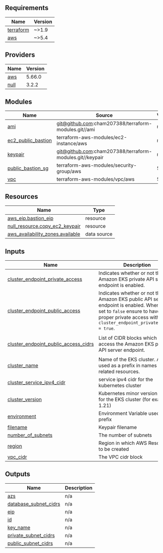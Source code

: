 ## Requirements

| Name | Version |
|------|---------|
| <a name="requirement_terraform"></a> [terraform](#requirement\_terraform) | ~>1.9 |
| <a name="requirement_aws"></a> [aws](#requirement\_aws) | ~>5.4 |

## Providers

| Name | Version |
|------|---------|
| <a name="provider_aws"></a> [aws](#provider\_aws) | 5.66.0 |
| <a name="provider_null"></a> [null](#provider\_null) | 3.2.2 |

## Modules

| Name | Source | Version |
|------|--------|---------|
| <a name="module_ami"></a> [ami](#module\_ami) | git@github.com:cham207388/terraform-modules.git//ami | main |
| <a name="module_ec2_public_bastion"></a> [ec2\_public\_bastion](#module\_ec2\_public\_bastion) | terraform-aws-modules/ec2-instance/aws | n/a |
| <a name="module_keypair"></a> [keypair](#module\_keypair) | git@github.com:cham207388/terraform-modules.git//keypair | main |
| <a name="module_public_bastion_sg"></a> [public\_bastion\_sg](#module\_public\_bastion\_sg) | terraform-aws-modules/security-group/aws | 5.2.0 |
| <a name="module_vpc"></a> [vpc](#module\_vpc) | terraform-aws-modules/vpc/aws | 5.13.0 |

## Resources

| Name | Type |
|------|------|
| [aws_eip.bastion_eip](https://registry.terraform.io/providers/hashicorp/aws/latest/docs/resources/eip) | resource |
| [null_resource.copy_ec2_keypair](https://registry.terraform.io/providers/hashicorp/null/latest/docs/resources/resource) | resource |
| [aws_availability_zones.available](https://registry.terraform.io/providers/hashicorp/aws/latest/docs/data-sources/availability_zones) | data source |

## Inputs

| Name | Description | Type | Default | Required |
|------|-------------|------|---------|:--------:|
| <a name="input_cluster_endpoint_private_access"></a> [cluster\_endpoint\_private\_access](#input\_cluster\_endpoint\_private\_access) | Indicates whether or not the Amazon EKS private API server endpoint is enabled. | `bool` | `false` | no |
| <a name="input_cluster_endpoint_public_access"></a> [cluster\_endpoint\_public\_access](#input\_cluster\_endpoint\_public\_access) | Indicates whether or not the Amazon EKS public API server endpoint is enabled. When it's set to `false` ensure to have a proper private access with `cluster_endpoint_private_access = true`. | `bool` | `true` | no |
| <a name="input_cluster_endpoint_public_access_cidrs"></a> [cluster\_endpoint\_public\_access\_cidrs](#input\_cluster\_endpoint\_public\_access\_cidrs) | List of CIDR blocks which can access the Amazon EKS public API server endpoint. | `list(string)` | <pre>[<br>  "0.0.0.0/0"<br>]</pre> | no |
| <a name="input_cluster_name"></a> [cluster\_name](#input\_cluster\_name) | Name of the EKS cluster. Also used as a prefix in names of related resources. | `string` | `"eksdemo"` | no |
| <a name="input_cluster_service_ipv4_cidr"></a> [cluster\_service\_ipv4\_cidr](#input\_cluster\_service\_ipv4\_cidr) | service ipv4 cidr for the kubernetes cluster | `string` | `null` | no |
| <a name="input_cluster_version"></a> [cluster\_version](#input\_cluster\_version) | Kubernetes minor version to use for the EKS cluster (for example 1.21) | `string` | `null` | no |
| <a name="input_environment"></a> [environment](#input\_environment) | Environment Variable used as a prefix | `string` | `"dev"` | no |
| <a name="input_filename"></a> [filename](#input\_filename) | Keypair filename | `string` | `"generated"` | no |
| <a name="input_number_of_subnets"></a> [number\_of\_subnets](#input\_number\_of\_subnets) | The number of subnets | `number` | `2` | no |
| <a name="input_region"></a> [region](#input\_region) | Region in which AWS Resources to be created | `string` | `"us-east-2"` | no |
| <a name="input_vpc_cidr"></a> [vpc\_cidr](#input\_vpc\_cidr) | The VPC cidr block | `string` | `"10.0.0.0/16"` | no |

## Outputs

| Name | Description |
|------|-------------|
| <a name="output_azs"></a> [azs](#output\_azs) | n/a |
| <a name="output_database_subnet_cidrs"></a> [database\_subnet\_cidrs](#output\_database\_subnet\_cidrs) | n/a |
| <a name="output_eip"></a> [eip](#output\_eip) | n/a |
| <a name="output_id"></a> [id](#output\_id) | n/a |
| <a name="output_key_name"></a> [key\_name](#output\_key\_name) | n/a |
| <a name="output_private_subnet_cidrs"></a> [private\_subnet\_cidrs](#output\_private\_subnet\_cidrs) | n/a |
| <a name="output_public_subnet_cidrs"></a> [public\_subnet\_cidrs](#output\_public\_subnet\_cidrs) | n/a |
